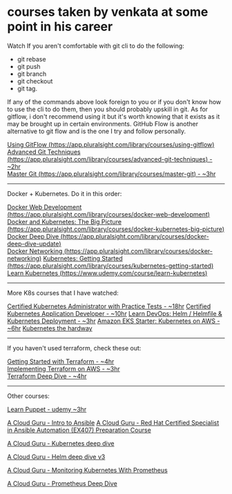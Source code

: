 # courses taken by venkata at some point in his career


Watch If you aren't comfortable with git cli to do the following:
  - git rebase
  - git push
  - git branch
  - git checkout
  - git tag.

If any of the commands above look foreign to you or if you don't know how to use the cli to do them, then you should probably upskill in git. As for gitflow, i don't recommend using it but it's worth knowing that it exists as it may be brought up in certain environments. GitHub Flow is another alternative to git flow and is the one I try and follow personally.

[Using GitFlow (https://app.pluralsight.com/library/courses/using-gitflow)](https://app.pluralsight.com/library/courses/using-gitflow)  
[Advanced Git Techniques (https://app.pluralsight.com/library/courses/advanced-git-techniques) - ~2hr](https://app.pluralsight.com/library/courses/advanced-git-techniques)  
[Master Git (https://app.pluralsight.com/library/courses/master-git) - ~3hr](https://app.pluralsight.com/library/courses/master-git)

---

Docker + Kubernetes. Do it in this order:

[Docker Web Development (https://app.pluralsight.com/library/courses/docker-web-development)](https://app.pluralsight.com/library/courses/docker-web-development)  
[Docker and Kubernetes: The Big Picture (https://app.pluralsight.com/library/courses/docker-kubernetes-big-picture)](https://app.pluralsight.com/library/courses/docker-kubernetes-big-picture)  
[Docker Deep Dive (https://app.pluralsight.com/library/courses/docker-deep-dive-update)](https://app.pluralsight.com/library/courses/docker-deep-dive-update)  
[Docker Networking (https://app.pluralsight.com/library/courses/docker-networking)](https://app.pluralsight.com/library/courses/docker-networking)
[Kubernetes: Getting Started (https://app.pluralsight.com/library/courses/kubernetes-getting-started)](https://app.pluralsight.com/library/courses/kubernetes-getting-started)
[Learn Kubernetes (https://www.udemy.com/course/learn-kubernetes)](https://www.udemy.com/course/learn-kubernetes)  

---

More K8s courses that I have watched:

[Certified Kubernetes Administrator with Practice Tests  - ~18hr](https://www.udemy.com/course/certified-kubernetes-administrator-with-practice-tests)
[Certified Kubernetes Application Developer  - ~10hr](https://www.udemy.com/course/certified-kubernetes-application-developer)
[Learn DevOps: Helm / Helmfile & Kubernetes Deployment - ~3hr](https://www.udemy.com/course/learn-devops-helm-helmfile-kubernetes-deployment)
[Amazon EKS Starter: Kubernetes on AWS  - ~6hr](https://www.udemy.com/course/amazon-eks-starter-kubernetes-on-aws)
[Kubernetes the hardway](https://learn.acloud.guru/course/8832e727-9101-4785-8ea6-e8057ad62f69/overview)

---

If you haven't used terraform, check these out:

[Getting Started with Terraform - ~4hr](https://www.pluralsight.com/courses/getting-started-terraform)  
[Implementing Terraform on AWS  - ~3hr](https://www.pluralsight.com/courses/implementing-terraform-aws)  
[Terraform Deep Dive - ~4hr](https://www.pluralsight.com/courses/terraform-deep-dive)


---

Other courses:

[Learn Puppet - udemy ~3hr](https://www.udemy.com/course/learn-puppet/)

[A Cloud Guru - Intro to Ansible](https://learn.acloud.guru/course/intro-to-ansible/dashboard)
[A Cloud Guru - 
Red Hat Certified Specialist in Ansible Automation (EX407) Preparation Course](https://learn.acloud.guru/course/2fee0924-2fb2-4f10-845e-d35b2346ab52/overview)

[A Cloud Guru - Kubernetes deep dive](https://learn.acloud.guru/course/kubernetes-deep-dive/dashboard)

[A Cloud Guru - Helm deep dive v3](https://learn.acloud.guru/course/helm-deep-dive-v3/dashboard)

[A Cloud Guru - Monitoring Kubernetes With Prometheus](https://learn.acloud.guru/course/97037e05-88ed-41a1-92ee-f5a8080318c2/dashboard)

[A Cloud Guru - 
Prometheus Deep Dive](https://learn.acloud.guru/course/0eaae074-9914-47d1-9239-3d6f267d302b/dashboard)

